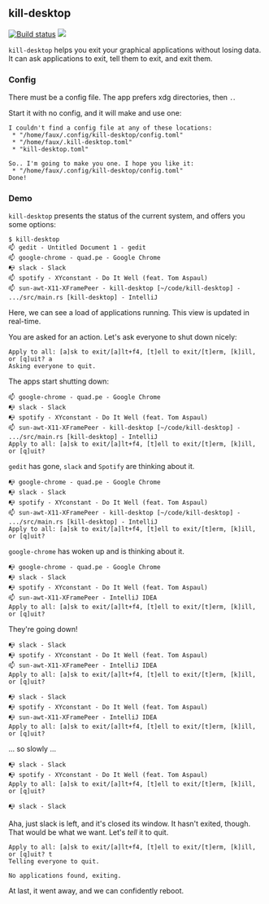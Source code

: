 ## kill-desktop

[![Build status](https://api.travis-ci.org/FauxFaux/kill-desktop.png)](https://travis-ci.org/FauxFaux/kill-desktop)
[![](https://img.shields.io/crates/v/kill-desktop.svg)](https://crates.io/crates/kill-desktop)

`kill-desktop` helps you exit your graphical applications without losing
 data. It can ask applications to exit, tell them to exit, and exit them.

### Config

There must be a config file. The app prefers xdg directories, then `.`.

Start it with no config, and it will make and use one:
```
I couldn't find a config file at any of these locations:
 * "/home/faux/.config/kill-desktop/config.toml"
 * "/home/faux/.kill-desktop.toml"
 * "kill-desktop.toml"

So.. I'm going to make you one. I hope you like it:
 * "/home/faux/.config/kill-desktop/config.toml"
Done!
```


### Demo

`kill-desktop` presents the status of the current system,
  and offers you some options:
```
$ kill-desktop
📫 gedit - Untitled Document 1 - gedit
📫 google-chrome - quad.pe - Google Chrome
📭 slack - Slack
📫 spotify - XYconstant - Do It Well (feat. Tom Aspaul)
📫 sun-awt-X11-XFramePeer - kill-desktop [~/code/kill-desktop] - .../src/main.rs [kill-desktop] - IntelliJ
```

Here, we can see a load of applications running. This view is updated
 in real-time.

You are asked for an action. Let's ask everyone to shut down nicely:

```
Apply to all: [a]sk to exit/[a]lt+f4, [t]ell to exit/[t]erm, [k]ill, or [q]uit? a
Asking everyone to quit.
```

The apps start shutting down:

```
📫 google-chrome - quad.pe - Google Chrome
📭 slack - Slack
📭 spotify - XYconstant - Do It Well (feat. Tom Aspaul)
📫 sun-awt-X11-XFramePeer - kill-desktop [~/code/kill-desktop] - .../src/main.rs [kill-desktop] - IntelliJ
Apply to all: [a]sk to exit/[a]lt+f4, [t]ell to exit/[t]erm, [k]ill, or [q]uit?
```

`gedit` has gone, `slack` and `Spotify` are thinking about it.

```
📭 google-chrome - quad.pe - Google Chrome
📭 slack - Slack
📭 spotify - XYconstant - Do It Well (feat. Tom Aspaul)
📫 sun-awt-X11-XFramePeer - kill-desktop [~/code/kill-desktop] - .../src/main.rs [kill-desktop] - IntelliJ
Apply to all: [a]sk to exit/[a]lt+f4, [t]ell to exit/[t]erm, [k]ill, or [q]uit?
```

`google-chrome` has woken up and is thinking about it.

```
📭 google-chrome - quad.pe - Google Chrome
📭 slack - Slack
📭 spotify - XYconstant - Do It Well (feat. Tom Aspaul)
📫 sun-awt-X11-XFramePeer - IntelliJ IDEA
Apply to all: [a]sk to exit/[a]lt+f4, [t]ell to exit/[t]erm, [k]ill, or [q]uit?
```

They're going down!

```
📭 slack - Slack
📭 spotify - XYconstant - Do It Well (feat. Tom Aspaul)
📫 sun-awt-X11-XFramePeer - IntelliJ IDEA
Apply to all: [a]sk to exit/[a]lt+f4, [t]ell to exit/[t]erm, [k]ill, or [q]uit?
```

```
📭 slack - Slack
📭 spotify - XYconstant - Do It Well (feat. Tom Aspaul)
📭 sun-awt-X11-XFramePeer - IntelliJ IDEA
Apply to all: [a]sk to exit/[a]lt+f4, [t]ell to exit/[t]erm, [k]ill, or [q]uit?
```

... so slowly ...

```
📭 slack - Slack
📭 spotify - XYconstant - Do It Well (feat. Tom Aspaul)
Apply to all: [a]sk to exit/[a]lt+f4, [t]ell to exit/[t]erm, [k]ill, or [q]uit?
```

```
📭 slack - Slack
```

Aha, just slack is left, and it's closed its window. It hasn't exited,
though. That would be what we want. Let's *tell* it to quit.

```
Apply to all: [a]sk to exit/[a]lt+f4, [t]ell to exit/[t]erm, [k]ill, or [q]uit? t
Telling everyone to quit.
```

```
No applications found, exiting.
```

At last, it went away, and we can confidently reboot.
